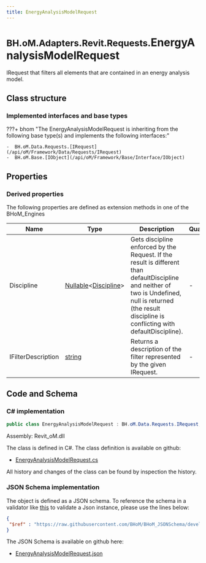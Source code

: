 ```yaml
---
title: EnergyAnalysisModelRequest
---
```


# <small>BH.oM.Adapters.Revit.Requests.</small>**EnergyAnalysisModelRequest**

IRequest that filters all elements that are contained in an energy analysis model.

## Class structure

### Implemented interfaces and base types

???+ bhom "The EnergyAnalysisModelRequest is inheriting from the following base type(s) and implements the following interfaces:"

    -  BH.oM.Data.Requests.[IRequest](/api/oM/Framework/Data/Requests/IRequest)
    -  BH.oM.Base.[IObject](/api/oM/Framework/Base/Interface/IObject)


## Properties

### Derived properties

The following properties are defined as extension methods in one of the BHoM_Engines

| Name             | Type             | Description      | Quantity         | Engine           |
|------------------|------------------|------------------|------------------|------------------|
| Discipline | [Nullable](https://learn.microsoft.com/en-us/dotnet/api/System.Nullable-1?view=netstandard-2.0)&lt;[Discipline](/api/oM/Adapter/Adapters/Revit/Enums/Discipline)&gt; | Gets discipline enforced by the Request. If the result is different than defaultDiscipline and neither of two is Undefined, null is returned (the result discipline is conflicting with defaultDiscipline). | - | Revit_Engine |
| IFilterDescription | [string](https://learn.microsoft.com/en-us/dotnet/api/System.String?view=netstandard-2.0) | Returns a description of the filter represented by the given IRequest. | - | Revit_Engine |


## Code and Schema

### C# implementation

``` C# title="C#"
public class EnergyAnalysisModelRequest : BH.oM.Data.Requests.IRequest, BH.oM.Base.IObject
```

Assembly: Revit_oM.dll

The class is defined in C#. The class definition is available on github:

- [EnergyAnalysisModelRequest.cs](https://github.com/BHoM/Revit_Toolkit/blob/develop/Revit_oM/Requests\EnergyAnalysisModelRequest.cs)

All history and changes of the class can be found by inspection the history.
### JSON Schema implementation

The object is defined as a JSON schema. To reference the schema in a validator like [this](https://www.jsonschemavalidator.net/) to validate a Json instance, please use the lines below:

``` json title="JSON Schema"
{
 "$ref" : "https://raw.githubusercontent.com/BHoM/BHoM_JSONSchema/develop/Revit_oM/Requests/EnergyAnalysisModelRequest.json"
}
```

The JSON Schema is available on github here:

- [EnergyAnalysisModelRequest.json](https://github.com/BHoM/BHoM_JSONSchema/blob/develop/Revit_oM/Requests/EnergyAnalysisModelRequest.json)
